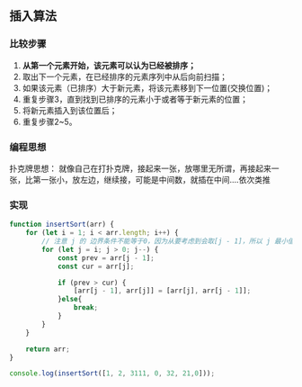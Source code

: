 ## 插入算法
### 比较步骤
1. **从第一个元素开始，该元素可以认为已经被排序；**
2. 取出下一个元素，在已经排序的元素序列中从后向前扫描；
3. 如果该元素（已排序）大于新元素，将该元素移到下一位置(交换位置)；
4. 重复步骤3，直到找到已排序的元素小于或者等于新元素的位置；
5. 将新元素插入到该位置后；
6. 重复步骤2~5。
### 编程思想
扑克牌思想： 就像自己在打扑克牌，接起来一张，放哪里无所谓，再接起来一张，比第一张小，放左边，继续接，可能是中间数，就插在中间....依次类推
### 实现
```js
function insertSort(arr) {
    for (let i = 1; i < arr.length; i++) {
        // 注意 j 的 边界条件不能等于0，因为从要考虑到会取[j - 1]，所以 j 最小值为1
        for (let j = i; j > 0; j--) {
            const prev = arr[j - 1];
            const cur = arr[j];

            if (prev > cur) {
                [arr[j - 1], arr[j]] = [arr[j], arr[j - 1]];
            }else{
                break;
            }
        }
    }

    return arr;
}

console.log(insertSort([1, 2, 3111, 0, 32, 21,0]));
```
